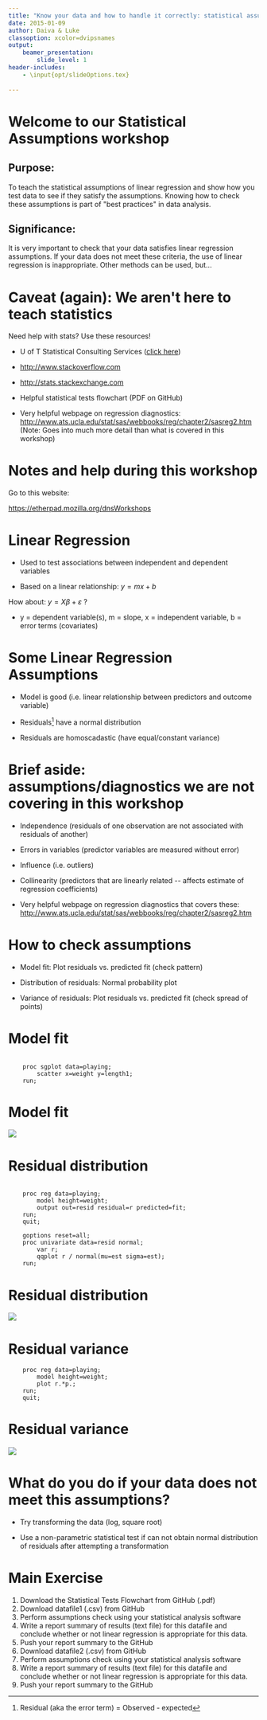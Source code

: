 ```yaml
---
title: "Know your data and how to handle it correctly: statistical assumptions"
date: 2015-01-09
author: Daiva & Luke
classoption: xcolor=dvipsnames
output:
    beamer_presentation:
        slide_level: 1
header-includes:
    - \input{opt/slideOptions.tex}
    
---
```


# Welcome to our Statistical Assumptions workshop #

## Purpose: ##

To teach the statistical assumptions of linear regression and show how you test data to see if they satisfy the assumptions. Knowing how to check these assumptions is part of "best practices" in data analysis. 

## Significance: ##

It is very important to check that your data satisfies linear regression assumptions. If your data does not meet these criteria, the use of linear regression is inappropriate. Other methods can be used, but...


# Caveat (again): We aren't here to teach statistics #

Need help with stats? Use these resources!

* U of T Statistical Consulting Services ([click here](http://www.utstat.toronto.edu/wordpress/?page_id=25))

* <http://www.stackoverflow.com>

* <http://stats.stackexchange.com>

* Helpful statistical tests flowchart (PDF on GitHub)

* Very helpful webpage on regression diagnostics: <http://www.ats.ucla.edu/stat/sas/webbooks/reg/chapter2/sasreg2.htm>
(Note: Goes into much more detail than what is covered in this workshop)


# Notes and help during this workshop #

Go to this website:

<https://etherpad.mozilla.org/dnsWorkshops>

# Linear Regression #

* Used to test associations between independent and dependent variables

* Based on a linear relationship: $y = mx + b$

How about: $y = X\beta + \varepsilon$ ?

* y = dependent variable(s), m = slope, x = independent variable, b = error terms (covariates)

# Some Linear Regression Assumptions #

* Model is good (i.e. linear relationship between predictors and outcome variable)

* Residuals[^1] have a normal distribution

* Residuals are homoscadastic (have equal/constant variance)

[^1]: Residual (aka the error term) = Observed - expected

# Brief aside: assumptions/diagnostics we are not covering in this workshop #

* Independence (residuals of one observation are not associated with residuals of another)

* Errors in variables (predictor variables are measured without error)

* Influence (i.e. outliers)

* Collinearity (predictors that are linearly related -- affects estimate of regression coefficients)

* Very helpful webpage on regression diagnostics that covers these: <http://www.ats.ucla.edu/stat/sas/webbooks/reg/chapter2/sasreg2.htm>


# How to check assumptions #

* Model fit: Plot residuals vs. predicted fit (check pattern)

* Distribution of residuals: Normal probability plot

* Variance of residuals: Plot residuals vs. predicted fit (check spread of points)

# Model fit #

```

    proc sgplot data=playing;
        scatter x=weight y=length1;
    run;

```

# Model fit #

![](img/modelFit.jpg)

# Residual distribution #

```

    proc reg data=playing;
        model height=weight;
        output out=resid residual=r predicted=fit;
    run;
    quit;

    goptions reset=all;
    proc univariate data=resid normal;
        var r;
        qqplot r / normal(mu=est sigma=est);
    run;
```

# Residual distribution #

![](img/residNorm.jpg)

# Residual variance #

```
    proc reg data=playing;
        model height=weight;
        plot r.*p.;
    run;
    quit;
```

# Residual variance #

![](img/residVar.jpg)

# What do you do if your data does not meet this assumptions? #

* Try transforming the data (log, square root)

* Use a non-parametric statistical test if can not obtain normal distribution of residuals after attempting a transformation

# Main Exercise #

1. Download the Statistical Tests Flowchart from GitHub (.pdf)
2. Download datafile1 (.csv) from GitHub
3. Perform assumptions check using your statistical analysis software
4. Write a report summary of results (text file) for this datafile and conclude whether or not linear regression is appropriate for this data.
5. Push your report summary to the GitHub
6. Download datafile2 (.csv) from GitHub
7. Perform assumptions check using your statistical analysis software
8. Write a report summary of results (text file) for this datafile and conclude whether or not linear regression is appropriate for this data.
9. Push your report summary to the GitHub

